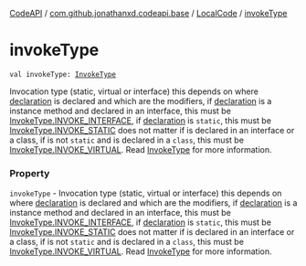 [CodeAPI](../../index.md) / [com.github.jonathanxd.codeapi.base](../index.md) / [LocalCode](index.md) / [invokeType](.)

# invokeType

`val invokeType: `[`InvokeType`](../-invoke-type/index.md)

Invocation type (static, virtual or interface) this depends on where [declaration](declaration.md)
is declared and which are the modifiers, if [declaration](declaration.md) is a instance method and declared in
an interface, this must be [InvokeType.INVOKE_INTERFACE](../-invoke-type/-i-n-v-o-k-e_-i-n-t-e-r-f-a-c-e.md), if [declaration](declaration.md) is `static`, this must be
[InvokeType.INVOKE_STATIC](../-invoke-type/-i-n-v-o-k-e_-s-t-a-t-i-c.md) does not matter if is declared in an interface or a class, if is not `static`
and is declared in a `class`, this must be [InvokeType.INVOKE_VIRTUAL](../-invoke-type/-i-n-v-o-k-e_-v-i-r-t-u-a-l.md). Read [InvokeType](../-invoke-type/index.md) for more information.

### Property

`invokeType` - Invocation type (static, virtual or interface) this depends on where [declaration](declaration.md)
is declared and which are the modifiers, if [declaration](declaration.md) is a instance method and declared in
an interface, this must be [InvokeType.INVOKE_INTERFACE](../-invoke-type/-i-n-v-o-k-e_-i-n-t-e-r-f-a-c-e.md), if [declaration](declaration.md) is `static`, this must be
[InvokeType.INVOKE_STATIC](../-invoke-type/-i-n-v-o-k-e_-s-t-a-t-i-c.md) does not matter if is declared in an interface or a class, if is not `static`
and is declared in a `class`, this must be [InvokeType.INVOKE_VIRTUAL](../-invoke-type/-i-n-v-o-k-e_-v-i-r-t-u-a-l.md). Read [InvokeType](../-invoke-type/index.md) for more information.